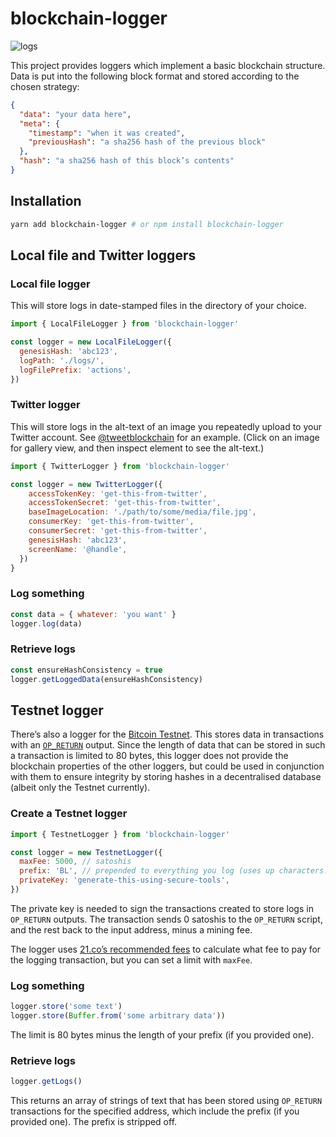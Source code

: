 # blockchain-logger

![logs](http://www.publicdomainpictures.net/pictures/140000/velka/firewood-background-1443615932MR7.jpg)

This project provides loggers which implement a basic blockchain structure. Data is put into the following block format and stored according to the chosen strategy:

```json
{
  "data": "your data here",
  "meta": {
    "timestamp": "when it was created",
    "previousHash": "a sha256 hash of the previous block"
  },
  "hash": "a sha256 hash of this block’s contents"
}
```

## Installation

```sh
yarn add blockchain-logger # or npm install blockchain-logger
```

## Local file and Twitter loggers

### Local file logger

This will store logs in date-stamped files in the directory of your choice.

```js
import { LocalFileLogger } from 'blockchain-logger'

const logger = new LocalFileLogger({
  genesisHash: 'abc123',
  logPath: './logs/',
  logFilePrefix: 'actions',
})
```

### Twitter logger

This will store logs in the alt-text of an image you repeatedly upload to your Twitter account. See [@tweetblockchain](https://twitter.com/tweetblockchain) for an example. (Click on an image for gallery view, and then inspect element to see the alt-text.)

```js
import { TwitterLogger } from 'blockchain-logger'

const logger = new TwitterLogger({
    accessTokenKey: 'get-this-from-twitter',
    accessTokenSecret: 'get-this-from-twitter',
    baseImageLocation: './path/to/some/media/file.jpg',
    consumerKey: 'get-this-from-twitter',
    consumerSecret: 'get-this-from-twitter',
    genesisHash: 'abc123',
    screenName: '@handle',
  })
}
```

### Log something

```js
const data = { whatever: 'you want' }
logger.log(data)
```

### Retrieve logs

```js
const ensureHashConsistency = true
logger.getLoggedData(ensureHashConsistency)
```

## Testnet logger

There’s also a logger for the [Bitcoin Testnet](https://en.bitcoin.it/wiki/Testnet). This stores data in transactions with an [`OP_RETURN`](https://en.bitcoin.it/wiki/OP_RETURN) output. Since the length of data that can be stored in such a transaction is limited to 80 bytes, this logger does not provide the blockchain properties of the other loggers, but could be used in conjunction with them to ensure integrity by storing hashes in a decentralised database (albeit only the Testnet currently).

### Create a Testnet logger

```js
import { TestnetLogger } from 'blockchain-logger'

const logger = new TestnetLogger({
  maxFee: 5000, // satoshis
  prefix: 'BL', // prepended to everything you log (uses up characters!)
  privateKey: 'generate-this-using-secure-tools',
})
```

The private key is needed to sign the transactions created to store logs in `OP_RETURN` outputs. The transaction sends 0 satoshis to the `OP_RETURN` script, and the rest back to the input address, minus a mining fee.

The logger uses [21.co’s recommended fees](https://bitcoinfees.21.co/) to calculate what fee to pay for the logging transaction, but you can set a limit with `maxFee`.

### Log something

```js
logger.store('some text')
logger.store(Buffer.from('some arbitrary data'))
```

The limit is 80 bytes minus the length of your prefix (if you provided one).

### Retrieve logs

```js
logger.getLogs()
```

This returns an array of strings of text that has been stored using `OP_RETURN` transactions for the specified address, which include the prefix (if you provided one). The prefix is stripped off.
